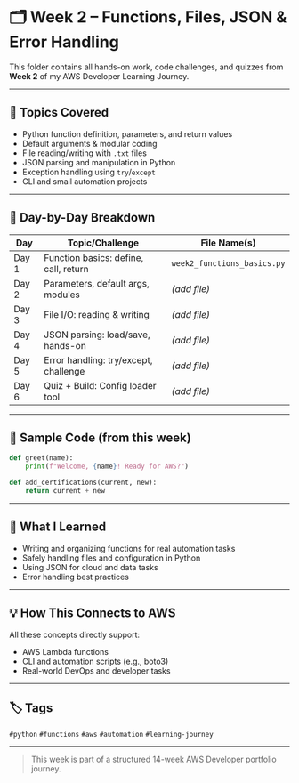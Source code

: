 
# 🗂️ Week 2 – Functions, Files, JSON & Error Handling

This folder contains all hands-on work, code challenges, and quizzes from **Week 2** of my AWS Developer Learning Journey.

---

## 📅 Topics Covered

- Python function definition, parameters, and return values
- Default arguments & modular coding
- File reading/writing with `.txt` files
- JSON parsing and manipulation in Python
- Exception handling using `try`/`except`
- CLI and small automation projects

---

## 📝 Day-by-Day Breakdown

| Day   | Topic/Challenge                           | File Name(s)                   |
|-------|-------------------------------------------|-------------------------------|
| Day 1 | Function basics: define, call, return     | `week2_functions_basics.py`    |
| Day 2 | Parameters, default args, modules         | *(add file)*                   |
| Day 3 | File I/O: reading & writing               | *(add file)*                   |
| Day 4 | JSON parsing: load/save, hands-on         | *(add file)*                   |
| Day 5 | Error handling: try/except, challenge     | *(add file)*                   |
| Day 6 | Quiz + Build: Config loader tool          | *(add file)*                   |

---

## 🚀 Sample Code (from this week)

```python
def greet(name):
    print(f"Welcome, {name}! Ready for AWS?")

def add_certifications(current, new):
    return current + new
```

---

## 🎯 What I Learned

- Writing and organizing functions for real automation tasks
- Safely handling files and configuration in Python
- Using JSON for cloud and data tasks
- Error handling best practices

---

## 💡 How This Connects to AWS

All these concepts directly support:
- AWS Lambda functions
- CLI and automation scripts (e.g., boto3)
- Real-world DevOps and developer tasks

---

## 🏷️ Tags

`#python` `#functions` `#aws` `#automation` `#learning-journey`

---

> This week is part of a structured 14-week AWS Developer portfolio journey.